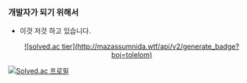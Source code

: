 ### 개발자가 되기 위해서
 - 이것 저것 하고 있습니다.

<p align="center">
  <a href="https://solved.ac/tolelom">
  ![solved.ac tier](http://mazassumnida.wtf/api/v2/generate_badge?boj=tolelom)
  </a>
</p>


[![Solved.ac
프로필](http://mazassumnida.wtf/api/v2/generate_badge?boj={tolelom})](https://solved.ac/{tolelom})
